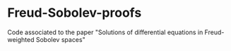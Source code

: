 # Freud-Sobolev-proofs
Code associated to the paper "Solutions of differential equations in Freud-weighted Sobolev spaces"
